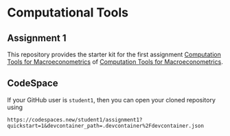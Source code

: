# Computational Tools 

## Assignment 1

This repository provides the starter kit for the first assignment [Computation Tools for Macroeconometrics](https://gragusa.org/comptools/comptools_ass1.html) of [Computation Tools for Macroeconometrics](https://gragusa.org/comptools).

## CodeSpace

If your GitHub user is `student1`, then you can open your cloned repository using 
```
https://codespaces.new/student1/assignment1?quickstart=1&devcontainer_path=.devcontainer%2Fdevcontainer.json
```
